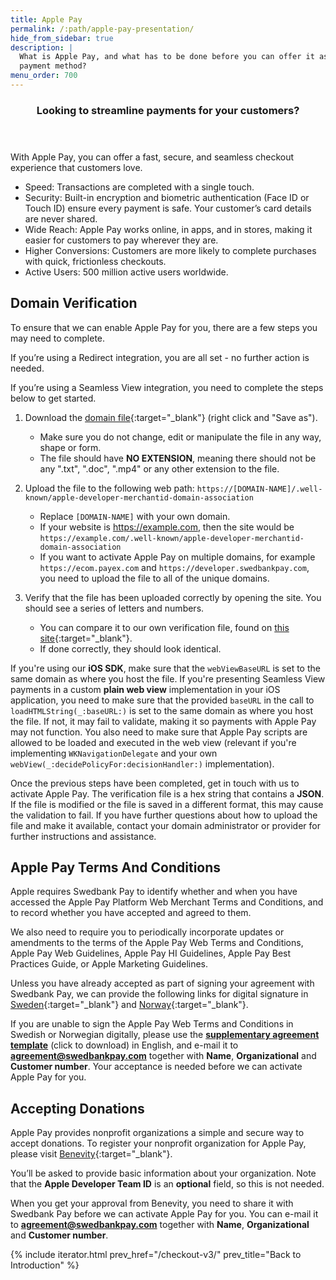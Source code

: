```yaml
---
title: Apple Pay
permalink: /:path/apple-pay-presentation/
hide_from_sidebar: true
description: |
  What is Apple Pay, and what has to be done before you can offer it as a
  payment method?
menu_order: 700
---
```


<section class="panel panel-brand">
 <header>
 <h3 class="panel-title">Looking to streamline payments for your customers?</h3>
 <p class="panel-sub-title"></p>
 </header>
 <div class="panel-body">

 With Apple Pay, you can offer a fast, secure, and seamless checkout experience that customers love.
 <br>

 <ul>
 <li>Speed: Transactions are completed with a single touch.</li>
 <li>Security: Built-in encryption and biometric authentication (Face ID or Touch ID) ensure every payment is safe. Your customer’s card details are never shared.</li>
 <li>Wide Reach: Apple Pay works online, in apps, and in stores, making it easier for customers to pay wherever they are.</li>
 <li>Higher Conversions: Customers are more likely to complete purchases with quick, frictionless checkouts.</li>
 <li>Active Users: 500 million active users worldwide.</li>
 </ul>
 </div>
</section>

## Domain Verification

To ensure that we can enable Apple Pay for you, there are a few steps you may
need to complete.

If you’re using a Redirect integration, you are all set - no further action is
needed.

If you’re using a Seamless View integration, you need to complete the
steps below to get started.

1.  Download the [domain file][payex-domain-file]{:target="_blank"}
   (right click and "Save as").
    -   Make sure you do not change, edit or manipulate the file in any way,
    shape or form.
    -   The file should have **NO EXTENSION**, meaning there should not be any
    ".txt", ".doc", ".mp4" or any other extension to the file.

2.  Upload the file to the following web path:
    `https://[DOMAIN-NAME]/.well-known/apple-developer-merchantid-domain-association`
    -   Replace `[DOMAIN-NAME]` with your own domain.
    -   If your website is https://example.com, then the site would be
    `https://example.com/.well-known/apple-developer-merchantid-domain-association`
    -   If you want to activate Apple Pay on multiple domains, for example
    `https://ecom.payex.com` and `https://developer.swedbankpay.com`, you need
    to upload the file to all of the unique domains.

3.  Verify that the file has been uploaded correctly by opening the site. You
    should see a series of letters and numbers.
    -   You can compare it to our own verification file, found on
    [this site][swp-file-site]{:target="_blank"}.
    -   If done correctly, they should look identical.

If you're using our **iOS SDK**, make sure that the `webViewBaseURL` is set to
the same domain as where you host the file. If you're presenting Seamless View
payments in a custom **plain web view** implementation in your iOS application,
you need to make sure that the provided `baseURL` in the call to
`loadHTMLString(_:baseURL:)` is set to the same domain as where you host the
file. If not, it may fail to validate, making it so payments with Apple Pay
may not function. You also need to make sure that Apple Pay scripts are allowed
to be loaded and executed in the web view (relevant if you're implementing
`WKNavigationDelegate` and your own
`webView(_:decidePolicyFor:decisionHandler:)` implementation).

Once the previous steps have been completed, get in touch with us to activate
Apple Pay. The verification file is a hex string that contains a **JSON**. If
the file is modified or the file is saved in a different format, this may cause
the validation to fail. If you have further questions about how to upload the
file and make it available, contact your domain administrator or provider for
further instructions and assistance.

## Apple Pay Terms And Conditions

Apple requires Swedbank Pay to identify whether and when you have accessed the
Apple Pay Platform Web Merchant Terms and Conditions, and to record whether you
have accepted and agreed to them.

We also need to require you to periodically incorporate updates or amendments to
the terms of the Apple Pay Web Terms and Conditions, Apple Pay Web Guidelines,
Apple Pay HI Guidelines, Apple Pay Best Practices Guide, or Apple Marketing
Guidelines.

Unless you have already accepted as part of signing your agreement with
Swedbank Pay, we can provide the following links for digital signature in
[Sweden][apple-pay-tc-sign-sweden]{:target="_blank"} and
[Norway][apple-pay-tc-sign-norway]{:target="_blank"}.

If you are unable to sign the Apple Pay Web Terms and Conditions in Swedish or
Norwegian digitally, please use the
[**supplementary agreement template**][apple-pay-sup-agreement] (click to
download) in English, and e-mail it to **agreement@swedbankpay.com** together
with **Name**, **Organizational** and **Customer number**. Your acceptance is
needed before we can activate Apple Pay for you.

## Accepting Donations

Apple Pay provides nonprofit organizations a simple and secure way to accept
donations. To register your nonprofit organization for Apple Pay, please visit
[Benevity][benevity-donation-setup]{:target="_blank"}.

You’ll be asked to provide basic information about your organization. Note that
the **Apple Developer Team ID** is an **optional** field, so this is not needed.

When you get your approval from Benevity, you need to share it with Swedbank Pay
before we can activate Apple Pay for you. You can e-mail it to
**agreement@swedbankpay.com** together with **Name**, **Organizational** and
**Customer number**.

{% include iterator.html prev_href="/checkout-v3/"
                         prev_title="Back to Introduction" %}

[apple-pay-sup-agreement]: /assets/documents/supplementary-agreement-ecommerce.docx
[apple-pay-tc-sign-sweden]: https://signup.swedbankpay.com/se/applepay
[apple-pay-tc-sign-norway]: https://signup.swedbankpay.com/no/applepay
[apple-pay-verification-file]: /assets/documents/apple-ecom
[benevity-donation-setup]: https://www.benevity.com
[payex-domain-file]: https://ecom.payex.com/.well-known/apple-developer-merchantid-domain-association
[swp-file-site]: https://ecom.payex.com/.well-known/apple-developer-merchantid-domain-association

